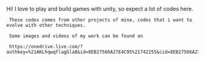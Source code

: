 Hi!
     I love to play and build games with unity, so expect a lot of codes here.
     
     These codes comes from other projects of mine, codes that i want to evolve with other techniques.
     
     Some images and videos of my work can be found on
     
     https://onedrive.live.com/?authkey=%21AKLhqwqflagGla8&id=8EB27566A27E4C95%21742255&cid=8EB27566A27E4C95
